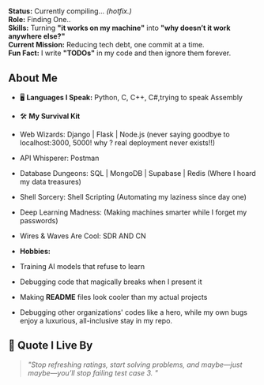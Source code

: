 # 

 **Status:** Currently compiling... _(hotfix.)_  
 **Role:** Finding One..  
 **Skills:** Turning **"it works on my machine"** into **"why doesn’t it work anywhere else?"**  
 **Current Mission:** Reducing tech debt, one commit at a time.  
 **Fun Fact:** I write **"TODOs"** in my code and then ignore them forever.  

## About Me
- 🖥 **Languages I Speak:** Python, C, C++, C#,trying to speak Assembly
- 🛠️ **My Survival Kit**
- Web Wizards:  Django | Flask | Node.js (never saying goodbye to localhost:3000, 5000! why ? real deployment never exists!!)
- API Whisperer:  Postman 
- Database Dungeons:  SQL | MongoDB | Supabase | Redis (Where I hoard my data treasures)
- Shell Sorcery:  Shell Scripting (Automating my laziness since day one)
- Deep Learning Madness:  (Making machines smarter while I forget my passwords)
- Wires & Waves Are Cool: SDR AND CN
  
-  **Hobbies:**  
  - Training AI models that refuse to learn   
  - Debugging code that magically breaks when I present it   
  - Making **README** files look cooler than my actual projects 
  - Debugging other organizations' codes like a hero, while my own bugs enjoy a luxurious, all-inclusive stay in my repo. 

## 📌 Quote I Live By
> *"Stop refreshing ratings, start solving problems, and maybe—just maybe—you’ll stop failing test case 3. "*  

